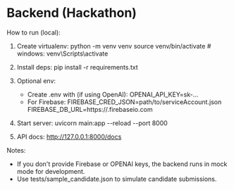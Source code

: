 # Backend (Hackathon)

How to run (local):
1. Create virtualenv:
   python -m venv venv
   source venv/bin/activate   # windows: venv\Scripts\activate

2. Install deps:
   pip install -r requirements.txt

3. Optional env:
   - Create .env with (if using OpenAI):
       OPENAI_API_KEY=sk-...
   - For Firebase:
       FIREBASE_CRED_JSON=path/to/serviceAccount.json
       FIREBASE_DB_URL=https://<project>.firebaseio.com

4. Start server:
   uvicorn main:app --reload --port 8000

5. API docs:
   http://127.0.0.1:8000/docs

Notes:
- If you don't provide Firebase or OPENAI keys, the backend runs in mock mode for development.
- Use tests/sample_candidate.json to simulate candidate submissions.
